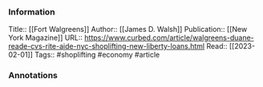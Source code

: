 
### Information
Title:: [[Fort Walgreens]]
Author:: [[James D. Walsh]]
Publication:: [[New York Magazine]]
URL:: https://www.curbed.com/article/walgreens-duane-reade-cvs-rite-aide-nyc-shoplifting-new-liberty-loans.html
Read:: [[2023-02-01]]
Tags:: #shoplifting #economy
#article

### Annotations
